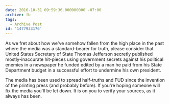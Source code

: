 ```yaml
---
date: 2016-10-31 09:59:36.000000000 -07:00
archive: fb
tags: 
  - Archive Post
id: '1477933176'
---
```


As we fret about how we've somehow fallen from the high place in the past where the media was a standard-bearer for truth, please consider that United States Secretary of State Thomas Jefferson secretly published mostly-inaccurate hit-pieces using government secrets against his political enemies in a newspaper he funded edited by a man he paid from his State Department budget in a successful effort to undermine his own president.

The media has been used to spread half-truths and FUD since the invention of the printing press (and probably before). If you're hoping someone will fix the media you'll be let down. It is on you to verify your sources, as it always has been.
